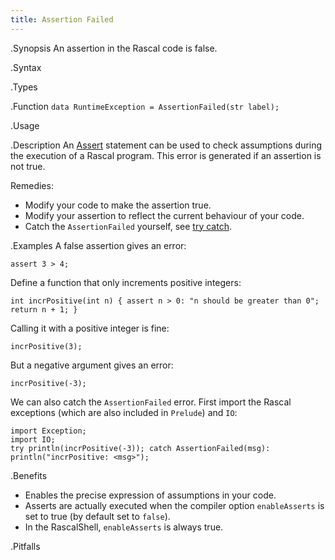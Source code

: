 ```yaml
---
title: Assertion Failed
---
```


.Synopsis
An assertion in the Rascal code is false.

.Syntax

.Types

.Function
`data RuntimeException = AssertionFailed(str label);`

       
.Usage

.Description
An [Assert]((Rascal:Assert)) statement can be used to check assumptions during the execution of a Rascal program.
This error is generated if an assertion is not true.

Remedies:

*  Modify your code to make the assertion true.
*  Modify your assertion to reflect the current behaviour of your code.
*  Catch the `AssertionFailed` yourself, see [try catch]((Rascal:TryCatch)).


.Examples
A false assertion gives an error:
```rascal-shell,error
assert 3 > 4;
```
Define a function that only increments positive integers:
```rascal-shell,continue,error
int incrPositive(int n) { assert n > 0: "n should be greater than 0"; return n + 1; }
```
Calling it with a positive integer is fine:
```rascal-shell,continue,error
incrPositive(3);
```
But a negative argument gives an error:
```rascal-shell,continue,error
incrPositive(-3);
```
We can also catch the `AssertionFailed` error. First import the Rascal exceptions (which are also included in `Prelude`)
and `IO`:
```rascal-shell,continue,error
import Exception;
import IO;
try println(incrPositive(-3)); catch AssertionFailed(msg): println("incrPositive: <msg>");
```

.Benefits

* Enables the precise expression of assumptions in your code.
* Asserts are actually executed when the compiler option 
  `enableAsserts` is set to true (by default set to `false`).
* In the RascalShell, `enableAsserts` is always true.

.Pitfalls

